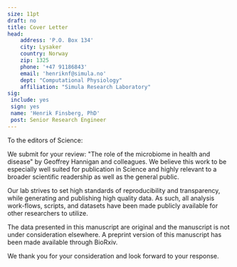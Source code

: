 ```yaml
---
size: 11pt
draft: no
title: Cover Letter
head:
    address: 'P.O. Box 134'
    city: Lysaker
    country: Norway
    zip: 1325
    phone: '+47 91186843'
    email: 'henriknf@simula.no'
    dept: "Computational Physiology"
    affiliation: "Simula Research Laboratory"
sig:
 include: yes
 sign: yes
 name: 'Henrik Finsberg, PhD'
 post: Senior Research Engineer
---
```



To the editors of Science:

We submit for your review: "The role of the microbiome in health and disease" by Geoffrey Hannigan and colleagues. We believe this work to be especially well suited for publication in Science and highly relevant to a broader scientific readership as well as the general public.

Our lab strives to set high standards of reproducibility and transparency, while generating and publishing high quality data. As such, all analysis work-flows, scripts, and datasets have been made publicly available for other researchers to utilize.

The data presented in this manuscript are original and the manuscript is not under consideration elsewhere. A preprint version of this manuscript has been made available through BioRxiv.

We thank you for your consideration and look forward to your response.
